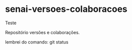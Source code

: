 # senai-versoes-colaboracoes

Teste

Repositório versões e colaborações.

lembrei do comando: git status